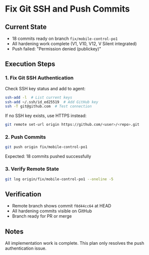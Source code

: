 <!-- b164872d-ebdf-4e8c-a20a-00f516f923f4 f6094c9d-5304-479a-b90e-a25930459be0 -->
# Fix Git SSH and Push Commits

## Current State

- 18 commits ready on branch `fix/mobile-control-po1`
- All hardening work complete (V1, V10, V12, V Silent integrated)
- Push failed: "Permission denied (publickey)"

## Execution Steps

### 1. Fix Git SSH Authentication

Check SSH key status and add to agent:

```bash
ssh-add -l  # List current keys
ssh-add ~/.ssh/id_ed25519  # Add GitHub key
ssh -T git@github.com  # Test connection
```

If no SSH key exists, use HTTPS instead:

```bash
git remote set-url origin https://github.com/<user>/<repo>.git
```

### 2. Push Commits

```bash
git push origin fix/mobile-control-po1
```

Expected: 18 commits pushed successfully

### 3. Verify Remote State

```bash
git log origin/fix/mobile-control-po1 --oneline -5
```

## Verification

- Remote branch shows commit `f0d44cc64` at HEAD
- All hardening commits visible on GitHub
- Branch ready for PR or merge

## Notes

All implementation work is complete. This plan only resolves the push authentication issue.